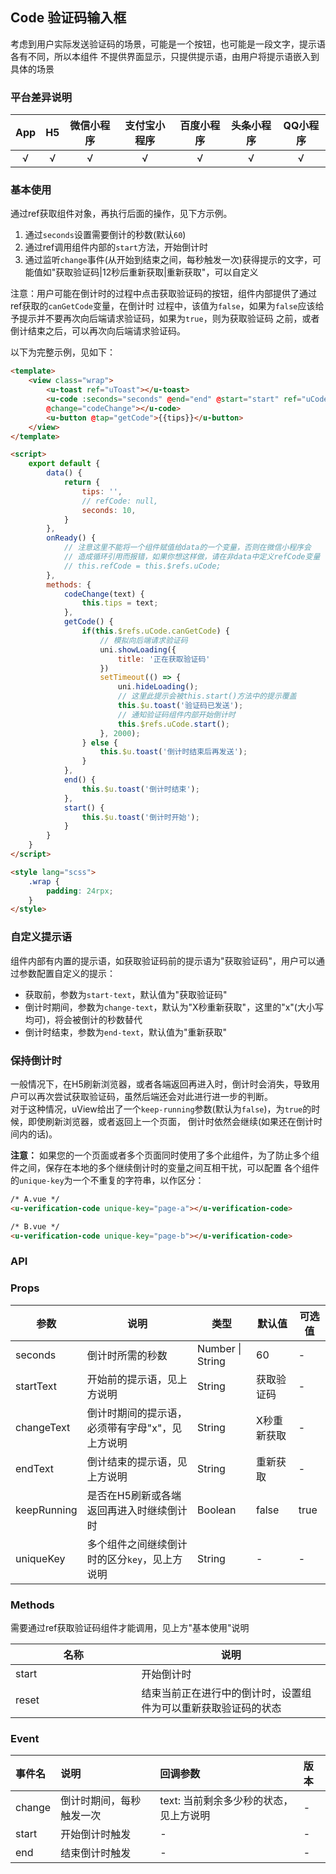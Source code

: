 ## Code 验证码输入框 <to-api/>

<demo-model url="/pages/componentsA/verificationCode/index"></demo-model>


考虑到用户实际发送验证码的场景，可能是一个按钮，也可能是一段文字，提示语各有不同，所以本组件
不提供界面显示，只提供提示语，由用户将提示语嵌入到具体的场景

### 平台差异说明

|App|H5|微信小程序|支付宝小程序|百度小程序|头条小程序|QQ小程序|
|:-:|:-:|:-:|:-:|:-:|:-:|:-:|
|√|√|√|√|√|√|√|

### 基本使用

通过ref获取组件对象，再执行后面的操作，见下方示例。

1. 通过`seconds`设置需要倒计的秒数(默认`60`)
2. 通过ref调用组件内部的`start`方法，开始倒计时
3. 通过监听`change`事件(从开始到结束之间，每秒触发一次)获得提示的文字，可能值如"获取验证码|12秒后重新获取|重新获取"，可以自定义

注意：用户可能在倒计时的过程中点击获取验证码的按钮，组件内部提供了通过ref获取的`canGetCode`变量，在倒计时
过程中，该值为`false`，如果为`false`应该给予提示并不要再次向后端请求验证码，如果为`true`，则为获取验证码
之前，或者倒计结束之后，可以再次向后端请求验证码。

以下为完整示例，见如下：

```html
<template>
	<view class="wrap">
		<u-toast ref="uToast"></u-toast>
		<u-code :seconds="seconds" @end="end" @start="start" ref="uCode" 
		@change="codeChange"></u-code>
		<u-button @tap="getCode">{{tips}}</u-button>
	</view>
</template>

<script>
	export default {
		data() {
			return {
				tips: '',
				// refCode: null,
				seconds: 10,
			}
		},
		onReady() {
			// 注意这里不能将一个组件赋值给data的一个变量，否则在微信小程序会
			// 造成循环引用而报错，如果你想这样做，请在非data中定义refCode变量
			// this.refCode = this.$refs.uCode;
		},
		methods: {
			codeChange(text) {
				this.tips = text;
			},
			getCode() {
				if(this.$refs.uCode.canGetCode) {
					// 模拟向后端请求验证码
					uni.showLoading({
						title: '正在获取验证码'
					})
					setTimeout(() => {
						uni.hideLoading();
						// 这里此提示会被this.start()方法中的提示覆盖
						this.$u.toast('验证码已发送');
						// 通知验证码组件内部开始倒计时
						this.$refs.uCode.start();
					}, 2000);
				} else {
					this.$u.toast('倒计时结束后再发送');
				}
			},
			end() {
				this.$u.toast('倒计时结束');
			},
			start() {
				this.$u.toast('倒计时开始');
			}
		}
	}
</script>

<style lang="scss">
	.wrap {
		padding: 24rpx;
	}
</style>
```

### 自定义提示语

组件内部有内置的提示语，如获取验证码前的提示语为"获取验证码"，用户可以通过参数配置自定义的提示：
- 获取前，参数为`start-text`，默认值为"获取验证码"
- 倒计时期间，参数为`change-text`，默认为"X秒重新获取"，这里的"x"(大小写均可)，将会被倒计的秒数替代
- 倒计时结束，参数为`end-text`，默认值为"重新获取"


### 保持倒计时

一般情况下，在H5刷新浏览器，或者各端返回再进入时，倒计时会消失，导致用户可以再次尝试获取验证码，虽然后端还会对此进行进一步的判断。  
对于这种情况，uView给出了一个`keep-running`参数(默认为`false`)，为`true`的时候，即使刷新浏览器，或者返回上一个页面，
倒计时依然会继续(如果还在倒计时间内的话)。

**注意：** 如果您的一个页面或者多个页面同时使用了多个此组件，为了防止多个组件之间，保存在本地的多个继续倒计时的变量之间互相干扰，可以配置
各个组件的`unique-key`为一个不重复的字符串，以作区分：

```html
/* A.vue */
<u-verification-code unique-key="page-a"></u-verification-code>

/* B.vue */
<u-verification-code unique-key="page-b"></u-verification-code>
```


### API

### Props

| 参数          | 说明            | 类型            | 默认值             |  可选值   |
|-------------  |---------------- |---------------|------------------ |-------- |
| seconds | 倒计时所需的秒数  | Number \| String | 60 | - |
| startText | 开始前的提示语，见上方说明  | String | 获取验证码 | - |
| changeText | 倒计时期间的提示语，必须带有字母"x"，见上方说明 | String  | X秒重新获取 | - |
| endText | 倒计结束的提示语，见上方说明 | String  | 重新获取 | - |
| keepRunning | 是否在H5刷新或各端返回再进入时继续倒计时 | Boolean  | false | true |
| uniqueKey | 多个组件之间继续倒计时的区分`key`，见上方说明 | String  | - | - |


### Methods

需要通过ref获取验证码组件才能调用，见上方"基本使用"说明


| 名称          | 说明            |
|-------------  |---------------- |
| start | 开始倒计时  |
| reset | 结束当前正在进行中的倒计时，设置组件为可以重新获取验证码的状态  |


### Event

|事件名|说明|回调参数|版本|
|:-|:-|:-|:-|
| change | 倒计时期间，每秒触发一次 | text: 当前剩余多少秒的状态，见上方说明 | - |
| start | 开始倒计时触发 | - | - |
| end | 结束倒计时触发 | - | - |



<style scoped>
h3[id=props] + table thead tr th:nth-child(2){
	width: 35%;
}

h3[id=methods] + p + table thead tr th:nth-child(2){
	width: 60%;
}
</style>
